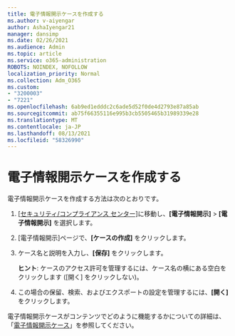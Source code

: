 ```yaml
---
title: 電子情報開示ケースを作成する
ms.author: v-aiyengar
author: AshaIyengar21
manager: dansimp
ms.date: 02/26/2021
ms.audience: Admin
ms.topic: article
ms.service: o365-administration
ROBOTS: NOINDEX, NOFOLLOW
localization_priority: Normal
ms.collection: Adm_O365
ms.custom:
- "3200003"
- "7221"
ms.openlocfilehash: 6ab9ed1edddc2c6ade5d52f0de4d2793e87a85ab
ms.sourcegitcommit: ab75f66355116e995b3cb5505465b31989339e28
ms.translationtype: MT
ms.contentlocale: ja-JP
ms.lasthandoff: 08/13/2021
ms.locfileid: "58326990"
---
```

# <a name="create-an-ediscovery-case"></a>電子情報開示ケースを作成する

電子情報開示ケースを作成する方法は次のとおりです。

1. [[セキュリティ/コンプライアンス センター]](https://go.microsoft.com/fwlink/p/?linkid=2077143)に移動し、**[電子情報開示]**  > **[電子情報開示]** を選択します。
1. [電子情報開示]ページで、**[ケースの作成]** をクリックします。
1. ケース名と説明を入力し、**[保存]** をクリックします。
    
    **ヒント**: ケースのアクセス許可を管理するには、ケース名の横にある空白をクリックします ([開く] をクリックしない)。
1. この場合の保留、検索、およびエクスポートの設定を管理するには、**[開く]** をクリックします。

電子情報開示ケースがコンテンツでどのように機能するかについての詳細は、「[電子情報開示ケース](https://go.microsoft.com/fwlink/?linkid=2101589)」を参照してください。
